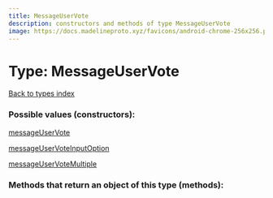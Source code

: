 ```yaml
---
title: MessageUserVote
description: constructors and methods of type MessageUserVote
image: https://docs.madelineproto.xyz/favicons/android-chrome-256x256.png
---
```

# Type: MessageUserVote  
[Back to types index](index.md)



### Possible values (constructors):

[messageUserVote](../constructors/messageUserVote.md)  

[messageUserVoteInputOption](../constructors/messageUserVoteInputOption.md)  

[messageUserVoteMultiple](../constructors/messageUserVoteMultiple.md)  



### Methods that return an object of this type (methods):



